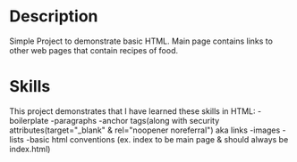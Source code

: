# Description
Simple Project to demonstrate basic HTML.
Main page contains links to other web pages that contain recipes of food.
# Skills
This project demonstrates that I have learned these skills in HTML:
-boilerplate
-paragraphs
-anchor tags(along with security attributes(target="_blank" & rel="noopener noreferral") aka links
-images
-lists
-basic html conventions (ex. index to be main page & should always be index.html)